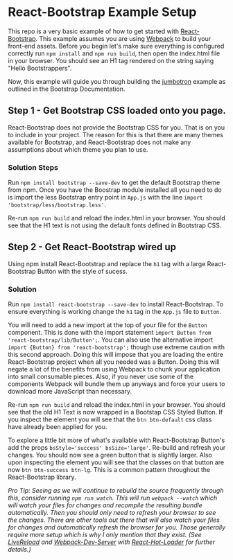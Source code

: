 # React-Bootstrap Example Setup

This repo is a very basic example of how to get started with
[React-Bootstrap](http://react-bootstrap.github.io/). This example assumes you
are using [Webpack](http://webpack.github.io/) to build your front-end assets.
Before you begin let's make sure everything is configured correctly run `npm
install` and `npm run build`, then open the index.html file in your browser. You
should see an H1 tag rendered on the string saying "Hello Bootstrappers".

Now, this example will guide you through building the
[jumbotron](http://getbootstrap.com/examples/jumbotron/) example as outlined in
the Bootstrap Documentation.

## Step 1 - Get Bootstrap CSS loaded onto you page.

React-Bootstrap does not provide the Bootstrap CSS for you. That is on you to
include in your project. The reason for this is that there are many themes
available for Bootstrap, and React-Bootstrap does not make any assumptions about
which theme you plan to use.

### Solution Steps

Run `npm install bootstrap --save-dev` to get the default Bootstrap theme from
npm. Once you have the Boostrap module installed all you need to do is import
the less Bootstrap entry point in `App.js` with the line `import
'bootstrap/less/bootstrap.less'`.

Re-run `npm run build` and reload the index.html in your browser. You should see
that the H1 text is not using the default fonts defined in Bootstrap CSS.

## Step 2 - Get React-Bootstrap wired up

Using npm install React-Bootstrap and replace the `h1` tag with a
large React-Bootstrap Button with the style of sucess.

### Solution

Run `npm install react-bootstrap --save-dev` to install React-Bootstrap. To
ensure everything is working change the `h1` tag in the `App.js` file to `Button`.

You will need to add a new import at the top of your file for the `Button`
component. This is done with the import statement `import Button from
'react-bootstrap/lib/Button';`. You can also use the alternative import `import
{Button} from 'react-bootstrap';` though use extreme caution with this second
approach. Doing this will impose that you are loading the entire React-Bootstrap
project when all you needed was a Button. Doing this will negate a lot of the
benefits from using Webpack to chunk your application into small consumable
pieces. Also, if you never use some of the components Webpack will bundle them
up anyways and force your users to download more JavaScript than necessary.

Re-run `npm run build` and reload the index.html in your browser. You should see
that the old H1 Text is now wrapped in a Bootstap CSS Styled Button. If you
inspect the element you will see that the `btn btn-default` css class have
already been applied for you.

To explore a little bit more of what's available with React-Bootstrap Button's
add the props `bsStyle='success' bsSize='large'`. Re-build and refresh your
changes. You should now see a green button that is slightly larger. Also upon
inspecting the element you will see that the classes on that button are now `btn
btn-success btn-lg`. This is a common pattern throughout the React-Bootstrap
library.

_Pro Tip: Seeing as we will continue to rebuild the source frequently through
this, consider running `npm run watch`. This will run `webpack --watch` which
will watch your files for changes and recompile the resulting bundle
automatically. Then you should only need to refresh your browser to see the
changes. There are other tools out there that will also watch your files for
changes and automatically refresh the browser for you. Those generally require
more setup which is why I only mention that they exist. (See
[LiveReload](http://livereload.com/) and
[Webpack-Dev-Server](http://webpack.github.io/docs/webpack-dev-server.html) with
[React-Hot-Loader](http://gaearon.github.io/react-hot-loader/) for further
details.)_

